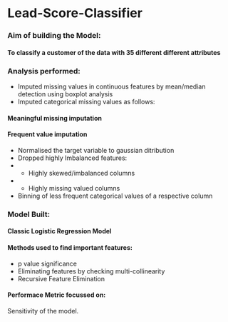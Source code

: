# Lead-Score-Classifier

### Aim of building the Model:
#### To classify a customer of the data with 35 different different attributes

### Analysis performed:
- Imputed missing values in continuous features by mean/median detection using boxplot analysis
- Imputed categorical missing values as follows: 
#### Meaningful missing imputation 
#### Frequent value imputation
- Normalised the target variable to gaussian ditribution
- Dropped highly Imbalanced features: 
- - Highly skewed/imbalanced columns 
- - Highly missing valued columns
- Binning of less frequent categorical values of a respective column

### Model Built: 
#### Classic Logistic Regression Model

#### Methods used to find important features:
- p value significance
- Eliminating features by checking multi-collinearity
- Recursive Feature Elimination
 
#### Performace Metric focussed on:
Sensitivity of the model.

